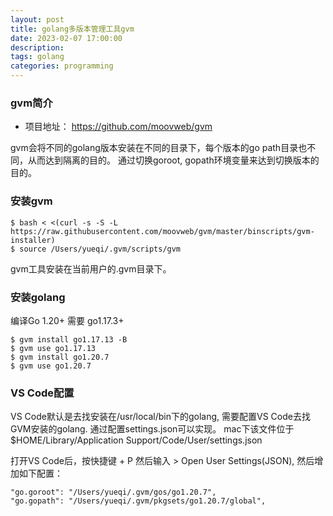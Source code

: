 ```yaml
---
layout: post
title: golang多版本管理工具gvm
date: 2023-02-07 17:00:00
description: 
tags: golang
categories: programming
---
```

### gvm简介
* 项目地址： https://github.com/moovweb/gvm 

gvm会将不同的golang版本安装在不同的目录下，每个版本的go path目录也不同，从而达到隔离的目的。
通过切换goroot, gopath环境变量来达到切换版本的目的。

### 安装gvm
```
$ bash < <(curl -s -S -L https://raw.githubusercontent.com/moovweb/gvm/master/binscripts/gvm-installer)
$ source /Users/yueqi/.gvm/scripts/gvm
```
gvm工具安装在当前用户的.gvm目录下。

### 安装golang
编译Go 1.20+ 需要 go1.17.3+
```
$ gvm install go1.17.13 -B
$ gvm use go1.17.13
$ gvm install go1.20.7
$ gvm use go1.20.7
```

### VS Code配置
VS Code默认是去找安装在/usr/local/bin下的golang, 需要配置VS Code去找GVM安装的golang.
通过配置settings.json可以实现。
mac下该文件位于 $HOME/Library/Application Support/Code/User/settings.json 

打开VS Code后，按快捷键<command> + P 然后输入 > Open User Settings(JSON),
然后增加如下配置：
```
"go.goroot": "/Users/yueqi/.gvm/gos/go1.20.7",
"go.gopath": "/Users/yueqi/.gvm/pkgsets/go1.20.7/global",
```
